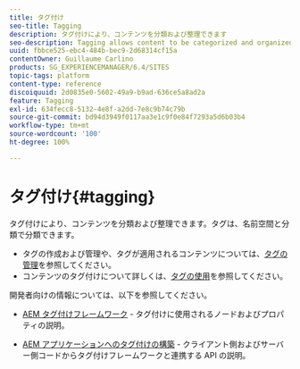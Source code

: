 ```yaml
---
title: タグ付け
seo-title: Tagging
description: タグ付けにより、コンテンツを分類および整理できます
seo-description: Tagging allows content to be categorized and organized
uuid: fbbce525-ebc4-484b-bec9-2d68314cf15a
contentOwner: Guillaume Carlino
products: SG_EXPERIENCEMANAGER/6.4/SITES
topic-tags: platform
content-type: reference
discoiquuid: 2d0835e0-5602-49a9-b9ad-636ce5a8ad2a
feature: Tagging
exl-id: 634fecc8-5132-4e8f-a2dd-7e8c9b74c79b
source-git-commit: bd94d3949f0117aa3e1c9f0e84f7293a5d6b03b4
workflow-type: tm+mt
source-wordcount: '100'
ht-degree: 100%

---
```


# タグ付け{#tagging}

タグ付けにより、コンテンツを分類および整理できます。タグは、名前空間と分類で分類できます。

* タグの作成および管理や、タグが適用されるコンテンツについては、[タグの管理](/help/sites-administering/tags.md)を参照してください。
* コンテンツのタグ付けについて詳しくは、[タグの使用](/help/sites-authoring/tags.md)を参照してください。

開発者向けの情報については、以下を参照してください。

* [AEM タグ付けフレームワーク](/help/sites-developing/framework.md) - タグ付けに使用されるノードおよびプロパティの説明。

* [AEM アプリケーションへのタグ付けの構築](/help/sites-developing/building.md) - クライアント側およびサーバー側コードからタグ付けフレームワークと連携する API の説明。
